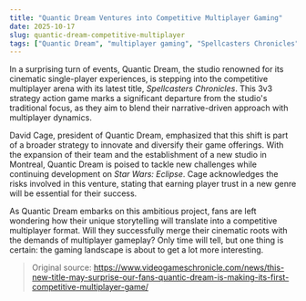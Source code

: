 ```yaml
---
title: "Quantic Dream Ventures into Competitive Multiplayer Gaming"
date: 2025-10-17
slug: quantic-dream-competitive-multiplayer
tags: ["Quantic Dream", "multiplayer gaming", "Spellcasters Chronicles"]
---
```


In a surprising turn of events, Quantic Dream, the studio renowned for its cinematic single-player experiences, is stepping into the competitive multiplayer arena with its latest title, *Spellcasters Chronicles*. This 3v3 strategy action game marks a significant departure from the studio's traditional focus, as they aim to blend their narrative-driven approach with multiplayer dynamics.

David Cage, president of Quantic Dream, emphasized that this shift is part of a broader strategy to innovate and diversify their game offerings. With the expansion of their team and the establishment of a new studio in Montreal, Quantic Dream is poised to tackle new challenges while continuing development on *Star Wars: Eclipse*. Cage acknowledges the risks involved in this venture, stating that earning player trust in a new genre will be essential for their success.

As Quantic Dream embarks on this ambitious project, fans are left wondering how their unique storytelling will translate into a competitive multiplayer format. Will they successfully merge their cinematic roots with the demands of multiplayer gameplay? Only time will tell, but one thing is certain: the gaming landscape is about to get a lot more interesting.

> Original source: https://www.videogameschronicle.com/news/this-new-title-may-surprise-our-fans-quantic-dream-is-making-its-first-competitive-multiplayer-game/
